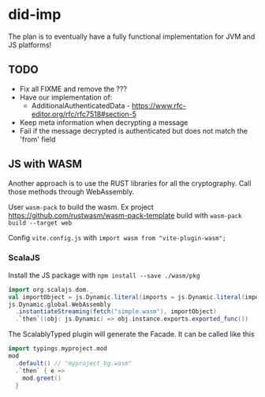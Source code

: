 # did-imp

The plan is to eventually have a fully functional implementation for JVM and JS platforms!

## TODO

- Fix all FIXME and remove the ???
- Have our implementation of:
  - AdditionalAuthenticatedData - https://www.rfc-editor.org/rfc/rfc7518#section-5
- Keep meta information when decrypting a message
- Fail if the message decrypted is authenticated but does not match the 'from' field


## JS with WASM

Another approach is to use the RUST libraries for all the cryptography.
Call those methods through WebAssembly.

User `wasm-pack` to build the wasm.
Ex project https://github.com/rustwasm/wasm-pack-template build with `wasm-pack build --target web`

Config `vite.config.js` with `import wasm from "vite-plugin-wasm";`

### ScalaJS

Install the JS package with `npm install --save ./wasm/pkg`

```scala
import org.scalajs.dom._
val importObject = js.Dynamic.literal(imports = js.Dynamic.literal(imported_func = (p1) => println(p1)))
js.Dynamic.global.WebAssembly
  .instantiateStreaming(fetch("simple.wasm"), importObject)
  .`then`((obj: js.Dynamic) => obj.instance.exports.exported_func())
```

The ScalablyTyped plugin will generate the Facade. It can be called like this

```scala
import typings.myproject.mod
mod
  .default() // "myproject_bg.wasm"
  .`then` { e =>
    mod.greet()
  }
```